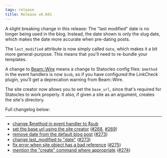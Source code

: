 ```yaml
---
tags: release
title: Release v0.041
---
```


A slight breaking change in this release: The "last modified" date is no longer being
used in the blog. Instead, the date shown is only the slug date, which makes the date
more accurate when pre-dating posts.

The `last_modified` attribute is now simply called `date`, which makes it a bit more
general-purpose. This means that you'll need to re-bundle your templates.

A change to [Beam::Wire](http://metacpan.org/pod/Beam::Wire) means a change to Statocles
config files: `$method` in the event handlers is now `$sub`, so if you have configured
the LinkCheck plugin, you'll get a deprecation warning from Beam::Wire.

The site creator now allows you to set the `base_url`, since that's required for
Statocles to work properly. It also, if given a site as an argument, creates the
site's directory.

Full changelog below:

---

* [change $method in event handler to $sub](https://github.com/preaction/Statocles/commit/d1a0e7c4be60176a1b11aba02a2dd283f6aa0b9b)
* [set the base url using the site creator](https://github.com/preaction/Statocles/commit/2678b9fda35dfddc6c0ba89bc30eea42cc7747c8) ([#268](https://github.com/preaction/Statocles/issues/268), [#269](https://github.com/preaction/Statocles/issues/269))
* [remove date from the default blog post](https://github.com/preaction/Statocles/commit/8b2c0174a340eb6b6349c0e95da66cf31dd16ec4) ([#273](https://github.com/preaction/Statocles/issues/273))
* [change last_modified to "date"](https://github.com/preaction/Statocles/commit/086cf753471e0d8cfd8656413cae0755c8814fc4) ([#273](https://github.com/preaction/Statocles/issues/273))
* [fix error when site object has a bad reference](https://github.com/preaction/Statocles/commit/52b8dc7c8b04cad64217428b2a9599904715a069) ([#275](https://github.com/preaction/Statocles/issues/275))
* [mention the "create" command where appropriate](https://github.com/preaction/Statocles/commit/8314c003f2eaeed64db3115cf52121baa3d756af) ([#274](https://github.com/preaction/Statocles/issues/274))
